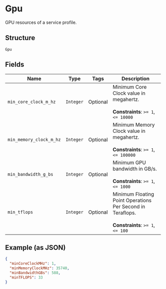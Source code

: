 
# Gpu

GPU resources of a service profile.

## Structure

`Gpu`

## Fields

| Name | Type | Tags | Description |
|  --- | --- | --- | --- |
| `min_core_clock_m_hz` | `Integer` | Optional | Minimum Core Clock value in megahertz.<br><br>**Constraints**: `>= 1`, `<= 10000` |
| `min_memory_clock_m_hz` | `Integer` | Optional | Minimum Memory Clock value in megahertz.<br><br>**Constraints**: `>= 1`, `<= 100000` |
| `min_bandwidth_g_bs` | `Integer` | Optional | Minimum GPU bandwidth in GB/s.<br><br>**Constraints**: `>= 1`, `<= 1000` |
| `min_tflops` | `Integer` | Optional | Minimum Floating Point Operations Per Second in Teraflops.<br><br>**Constraints**: `>= 1`, `<= 100` |

## Example (as JSON)

```json
{
  "minCoreClockMHz": 1,
  "minMemoryClockMHz": 35740,
  "minBandwidthGBs": 588,
  "minTFLOPS": 33
}
```

